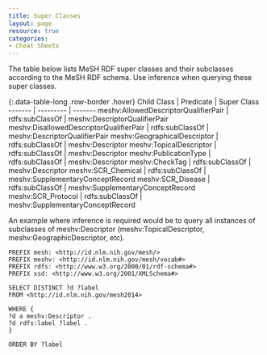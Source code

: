 ```yaml
---
title: Super Classes
layout: page
resource: true
categories:
- Cheat Sheets
---
```


The table below lists MeSH RDF super classes and their subclasses according to the MeSH RDF schema. Use inference when querying these super classes.

{:.data-table-long .row-border .hover}
Child Class | Predicate | Super Class
------- | --------- | -------
meshv:AllowedDescriptorQualifierPair | rdfs:subClassOf | meshv:DescriptorQualifierPair
meshv:DisallowedDescriptorQualifierPair | rdfs:subClassOf | meshv:DescriptorQualifierPair
meshv:GeographicalDescriptor | rdfs:subClassOf | meshv:Descriptor
meshv:TopicalDescriptor | rdfs:subClassOf | meshv:Descriptor
meshv:PublicationType | rdfs:subClassOf | meshv:Descriptor
meshv:CheckTag | rdfs:subClassOf | meshv:Descriptor
meshv:SCR_Chemical | rdfs:subClassOf | meshv:SupplementaryConceptRecord
meshv:SCR_Disease | rdfs:subClassOf | meshv:SupplementaryConceptRecord
meshv:SCR_Protocol | rdfs:subClassOf | meshv:SupplementaryConceptRecord


An example where inference is required would be to <span class='invoke-sparql'>query</span> all instances of subclasses of meshv:Descriptor (meshv:TopicalDescriptor, meshv:GeographicDescriptor, etc).

```sparql
PREFIX mesh: <http://id.nlm.nih.gov/mesh/>
PREFIX meshv: <http://id.nlm.nih.gov/mesh/vocab#>
PREFIX rdfs: <http://www.w3.org/2000/01/rdf-schema#>
PREFIX xsd: <http://www.w3.org/2001/XMLSchema#>

SELECT DISTINCT ?d ?label
FROM <http://id.nlm.nih.gov/mesh2014>

WHERE {
?d a meshv:Descriptor .
?d rdfs:label ?label .
}

ORDER BY ?label
```
